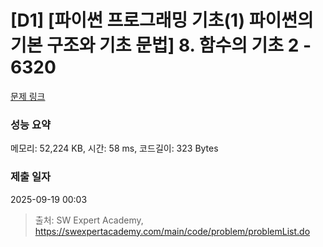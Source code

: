 # [D1] [파이썬 프로그래밍 기초(1) 파이썬의 기본 구조와 기초 문법] 8. 함수의 기초 2 - 6320 

[문제 링크](https://swexpertacademy.com/main/code/problem/problemDetail.do?contestProbId=AWcWHqK65awDFAU4) 

### 성능 요약

메모리: 52,224 KB, 시간: 58 ms, 코드길이: 323 Bytes

### 제출 일자

2025-09-19 00:03



> 출처: SW Expert Academy, https://swexpertacademy.com/main/code/problem/problemList.do